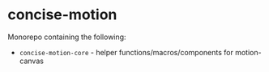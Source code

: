 # concise-motion

Monorepo containing the following:
- `concise-motion-core` - helper functions/macros/components for motion-canvas